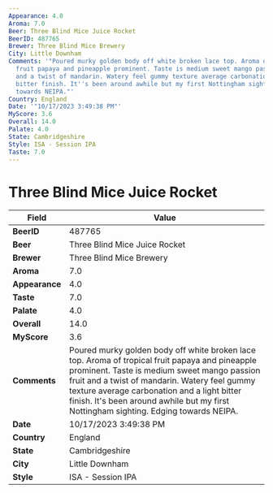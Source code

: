 ```yaml
---
Appearance: 4.0
Aroma: 7.0
Beer: Three Blind Mice Juice Rocket
BeerID: 487765
Brewer: Three Blind Mice Brewery
City: Little Downham
Comments: '"Poured murky golden body off white broken lace top. Aroma of tropical
  fruit papaya and pineapple prominent. Taste is medium sweet mango passion fruit
  and a twist of mandarin. Watery feel gummy texture average carbonation and a light
  bitter finish. It''s been around awhile but my first Nottingham sighting. Edging
  towards NEIPA."'
Country: England
Date: '"10/17/2023 3:49:38 PM"'
MyScore: 3.6
Overall: 14.0
Palate: 4.0
State: Cambridgeshire
Style: ISA - Session IPA
Taste: 7.0
---
```


# Three Blind Mice Juice Rocket

| Field         | Value |
|---------------|-------|
| **BeerID** | 487765 |
| **Beer** | Three Blind Mice Juice Rocket |
| **Brewer** | Three Blind Mice Brewery |
| **Aroma** | 7.0 |
| **Appearance** | 4.0 |
| **Taste** | 7.0 |
| **Palate** | 4.0 |
| **Overall** | 14.0 |
| **MyScore** | 3.6 |
| **Comments** | Poured murky golden body off white broken lace top. Aroma of tropical fruit papaya and pineapple prominent. Taste is medium sweet mango passion fruit and a twist of mandarin. Watery feel gummy texture average carbonation and a light bitter finish. It's been around awhile but my first Nottingham sighting. Edging towards NEIPA. |
| **Date** | 10/17/2023 3:49:38 PM |
| **Country** | England |
| **State** | Cambridgeshire |
| **City** | Little Downham |
| **Style** | ISA - Session IPA |

